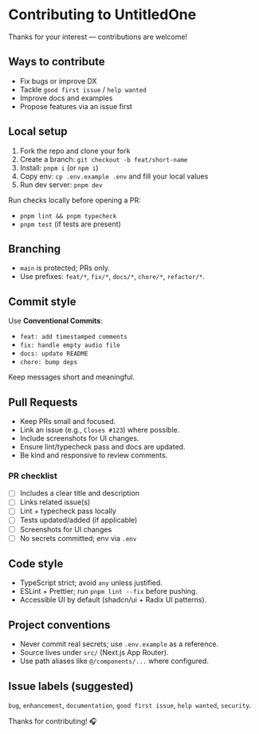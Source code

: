 # Contributing to UntitledOne

Thanks for your interest — contributions are welcome!

## Ways to contribute
- Fix bugs or improve DX
- Tackle `good first issue` / `help wanted`
- Improve docs and examples
- Propose features via an issue first

## Local setup
1. Fork the repo and clone your fork
2. Create a branch: `git checkout -b feat/short-name`
2. Install: `pnpm i` (or `npm i`)
3. Copy env: `cp .env.example .env` and fill your local values
4. Run dev server: `pnpm dev`

Run checks locally before opening a PR:
- `pnpm lint && pnpm typecheck`
- `pnpm test` (if tests are present)

## Branching
- `main` is protected; PRs only.
- Use prefixes: `feat/*`, `fix/*`, `docs/*`, `chore/*`, `refactor/*`.

## Commit style
Use **Conventional Commits**:
- `feat: add timestamped comments`
- `fix: handle empty audio file`
- `docs: update README`
- `chore: bump deps`

Keep messages short and meaningful.

## Pull Requests
- Keep PRs small and focused.
- Link an issue (e.g., `Closes #123`) where possible.
- Include screenshots for UI changes.
- Ensure lint/typecheck pass and docs are updated.
- Be kind and responsive to review comments.

### PR checklist

- [ ] Includes a clear title and description
- [ ] Links related issue(s)
- [ ] Lint + typecheck pass locally
- [ ] Tests updated/added (if applicable)
- [ ] Screenshots for UI changes
- [ ] No secrets committed; env via `.env`

## Code style
- TypeScript strict; avoid `any` unless justified.
- ESLint + Prettier; run `pnpm lint --fix` before pushing.
- Accessible UI by default (shadcn/ui + Radix UI patterns).

## Project conventions
- Never commit real secrets; use `.env.example` as a reference.
- Source lives under `src/` (Next.js App Router).
- Use path aliases like `@/components/...` where configured.

## Issue labels (suggested)
`bug`, `enhancement`, `documentation`, `good first issue`, `help wanted`, `security`.

Thanks for contributing! 🎧
